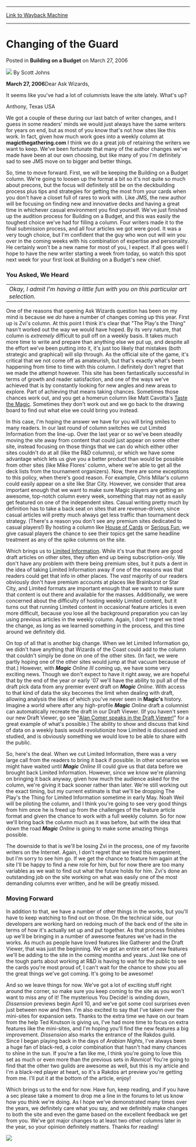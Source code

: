 
---
[Link to Wayback Machine](https://web.archive.org/web/20211204120111/https://magic.wizards.com/en/articles/archive/building-budget/changing-guard-2006-03-27)

[_metadata_:author]:- "Scott Johns"
[_metadata_:description]:- "March 27, 2006Dear Ask Wizards, It seems like you've had a lot of columnists leave the site lately. What's up? Anthony, Texas USA We got a couple of these during our last batch of writer changes, and I guess in some readers' minds we would just always have the same writers for years on end, but as most of you know that's not how sites like this work. In fact, given how much"
[_metadata_:generator]:- "Drupal 7 (http://drupal.org)"
[_metadata_:node]:- "625826"
[_metadata_:publish_date]:- "2006-03-27"
[_metadata_:source]:- "div-main-content"
[_metadata_:title]:- "Changing of the Guard"
[_metadata_:wayback_capture_timestamp]:- "2021-12-04 12:01:11"
[_metadata_:wayback_raw_url]:- "https://web.archive.org/web/20211204120111id_/https://magic.wizards.com/en/articles/archive/building-budget/changing-guard-2006-03-27"
[_metadata_:wayback_url]:- "https://magic.wizards.com/en/articles/archive/building-budget/changing-guard-2006-03-27"
---


Changing of the Guard
=====================



 Posted in **Building on a Budget**
 on March 27, 2006 






![](https://media.magic.wizards.com/styles/auth_small/public/images/person/authorpic_scottjohns.jpg)
By Scott Johns











  
**March 27, 2006**Dear Ask Wizards, 


It seems like you've had a lot of columnists leave the site lately. What's up?


Anthony, Texas USA


We got a couple of these during our last batch of writer changes, and I guess in some readers' minds we would just always have the same writers for years on end, but as most of you know that's not how sites like this work. In fact, given how much work goes into a weekly column at **magicthegathering.com** I think we do a great job of retaining the writers we want to keep. We've been fortunate that many of the author changes we've made have been at our own choosing, but like many of you I'm definitely sad to see JMS move on to bigger and better things. 

So, time to move forward. First, we will be keeping the Building on a Budget column. We're going to loosen up the format a bit so it's not quite so much about precons, but the focus will definitely still be on the deckbuilding process plus tips and strategies for getting the most from your cards when you don't have a closet full of rares to work with. Like JMS, the new author will be focusing on finding new and innovative decks and having a great time in whichever casual environment you find yourself. We've just finished up the audition process for Building on a Budget, and this was easily the toughest choice we've had for filling a column. Four writers made it to the final submission process, and all four articles we got were good. It was a very tough choice, but I'm confident that the guy who won out will win you over in the coming weeks with his combination of expertise and personality. He certainly won't be a new name for most of you, I expect. If all goes well I hope to have the new writer starting a week from today, so watch this spot next week for your first look at Building on a Budget's new chief. 

### You Asked, We Heard



|  |
| --- |
| *Okay, I admit I'm having a little fun with you on this particular art selection.* |

One of the reasons that opening Ask Wizards question has been on my mind is because we *do* have a number of changes coming up this year. First up is Zvi's column. At this point I think it's clear that "The Play's the Thing" hasn't worked out the way we would have hoped. By its very nature, that column is *extremely* difficult to pull off on a weekly basis. It takes much more time to write and prepare than anything else we put up, and despite all the effort we've been putting into it, it's just too likely that mistakes (both strategic and graphical) will slip through. As the official site of the game, it's critical that we not come off as amateurish, but that's exactly what's been happening from time to time with this column. I definitely don't regret that we made the attempt however. This site has been fantastically successful in terms of growth and reader satisfaction, and one of the ways we've achieved that is by constantly looking for new angles and new areas to explore. Part of achieving that means taking chances. Sometimes those chances work out, and you get a homerun column like Matt Cavotta's [Taste the Magic](http://archive.wizards.com/Magic/Magazine/Article.aspx?x=mtgcom/columnarchive&column=TastetheMagic). Sometimes they don't work out and we go back to the drawing board to find out what else we could bring you instead. 

In this case, I'm hoping the answer we have for you will bring smiles to many readers. In our last round of column switches we cut Limited Information from the line-up. Over the last year or so we've been steadily moving the site away from content that could just appear on some other site, instead focusing on those things that we can do which either other sites couldn't do at all (like the R&D columns), or which we have some advantage which lets us give you a better product than would be possible from other sites (like Mike Flores' column, where we're able to get all the deck lists from the tournament organizers). Now, there are some exceptions to this policy, when there's good reason. For example, Chris Millar's column could easily appear on a site like Star City. However, we consider that area important enough that we want to make sure Magic players are getting an awesome, top-notch column every week, something that may not as easily get featured on one of the independent sites. Casual writing pretty much by definition has to take a back seat on sites that are revenue-driven, since casual articles will pretty much always get less traffic than tournament deck strategy. (There's a reason you don't see any premium sites dedicated to casual players!) By hosting a column like [House of Cards](http://archive.wizards.com/Magic/Magazine/Article.aspx?x=mtgcom/columnarchive&column=houseofcards) or [Serious Fun](http://archive.wizards.com/Magic/Magazine/Article.aspx?x=mtgcom/columnarchive&column=seriousfun), we give casual players the chance to see their topics get the same headline treatment as any of the spike columns on the site. 

Which brings us to [Limited Information](http://archive.wizards.com/Magic/Magazine/Article.aspx?x=mtgcom/columnarchive&column=limitedinformation). While it's true that there are good draft articles on other sites, they often end up being subscription-only. We don't have any problem with there being premium sites, but it puts a dent in the idea of taking Limited Information away if one of the reasons was that readers could get that info in other places. The *vast* majority of our readers obviously don't have premium accounts at places like Brainburst or Star City, and Limited formats are important enough that we want to make sure that content is out there and available for the masses. Additionally, we were concerned about the difficulty of hosting weekly Limited content, but it turns out that running Limited content in occasional feature articles is even more difficult, because you lose all the background preparation you can lay using previous articles in the weekly column. Again, I don't regret we tried the change, as long as we learned something in the process, and this time around we definitely did. 

On top of all that is another big change. When we let Limited Information go, we didn't have anything that Wizards of the Coast could add to the column that couldn't simply be done on one of the other sites. (In fact, we were partly hoping one of the other sites would jump at that vacuum because of that.) However, with ***Magic** Online III* coming up, we have some very exciting news. Though we don't expect to have it right away, we are hopeful that by the end of the year or early '07 we'll have the ability to pull all of the draft pick data from any premier event draft on ***Magic** Online*. With access to that kind of data the sky becomes the limit when dealing with draft, allowing analysis the likes of which you've never seen in **Magic's** history. Imagine a world where after any high-profile ***Magic** Online* draft a columnist can automatically recreate the draft in our Draft Viewer. (If you haven't seen our new Draft Viewer, go see "[Alan Comer speaks in the Draft Viewer!](/en/articles/archive/alan-comer-speaks-draft-viewer-2005-08-10)" for a great example of what's possible.) The ability to show and discuss that kind of data on a weekly basis would revolutionize how Limited is discussed and studied, and is obviously something we would love to be able to share with the public. 

So, here's the deal. When we cut Limited Information, there was a very large call from the readers to bring it back if possible. In other scenarios we might have waited until ***Magic** Online III* could give us that data before we brought back Limited Information. However, since we know we're planning on bringing it back anyway, given how much the audience asked for the column, we're giving it back sooner rather than later. We're still working out the exact timing, but my current estimate is that we'll be dropping The Play's the Thing for Limited Information sometime in early May. Noah Weil will be piloting the column, and I think you're going to see very good things from him once he is freed up from the challenges of the feature article format and given the chance to work with a full weekly column. So for now we'll bring back the column much as it was before, but with the idea that down the road ***Magic** Online* is going to make some amazing things possible. 

The downside to that is we'll be losing Zvi in the process, one of my favorite writers on the Internet. Again, I don't regret that we tried this experiment, but I'm sorry to see him go. If we get the chance to feature him again at the site I'll be happy to find a new role for him, but for now there are too many variables as we wait to find out what the future holds for him. Zvi's done an outstanding job on the site working on what was easily one of the most demanding columns ever written, and he will be greatly missed. 

### Moving Forward

In addition to that, we have a number of other things in the works, but you'll have to keep watching to find out on those. On the technical side, our developers are working hard on redoing much of the back end of the site in terms of how it's actually set up and put together. As that process finishes up we'll be bringing in a number of awesome features we've had in the works. As much as people have loved features like Gatherer and the Draft Viewer, that was just the beginning. We've got an entire set of new features we'll be adding to the site in the coming months and years. Just like one of the tough parts about working at R&D is having to wait for the public to see the cards you're most proud of, I can't wait for the chance to show you all the great things we've got coming. It's going to be awesome!

And so we leave things for now. We've got a lot of exciting stuff right around the corner, so make sure you keep coming to the site as you won't want to miss any of it! The mysterious You Decide! is winding down, *Dissension* previews begin April 10, and we've got some cool surprises even just between now and then. I'm also excited to say that I've taken over the mini-sites for expansion sets. Thanks to the extra time we have on our team from the help Ted Knutson is giving us, I've had more time to focus on extra features like the mini-sites, and I'm hoping you'll find the new features a big improvement. *Dissension* also marks the entrance of the Rakdos guild. Since I began playing back in the days of *Arabian Nights*, I've always been a huge fan of black-red, a color combination that hasn't had many chances to shine in the sun. If you're a fan like me, I think you're going to love this set as much or even more than the previous sets in *Ravnica*! You're going to find that the other two guilds are awesome as well, but this is my article and I'm a black-red player at heart, so it's a Rakdos art preview you're getting from me. I'll put it at the bottom of the article, enjoy!

Which brings us to the end for now. Have fun, keep reading, and if you have a sec please take a moment to drop me a line in the forums to let us know how you think we're doing. As I hope we've demonstrated many times over the years, we definitely care what you say, and we definitely make changes to both the site and even the game based on the excellent feedback we get from you. We've got major changes to at least two other columns later in the year, so your opinion definitely matters. Thanks for reading!


![](https://media.magic.wizards.com/image_legacy_migration/magic/images/mtgcom/fcpics/features/jm145_yppgu85naxjq7bxq.jpg)





